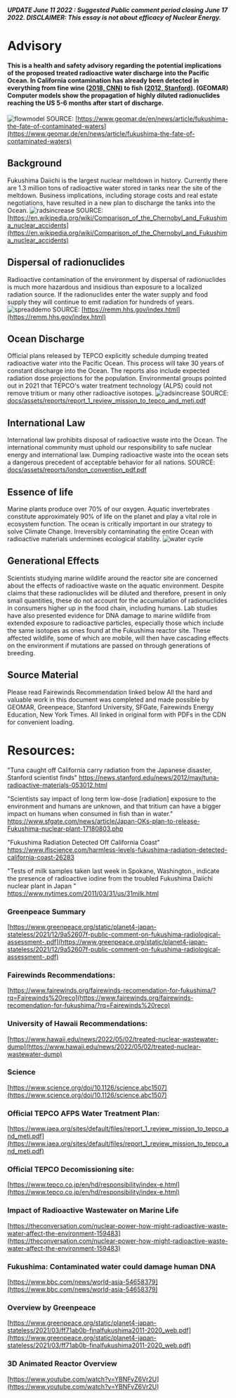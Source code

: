 
##### UPDATE June 11 2022 : Suggested Public comment period closing June 17 2022.  DISCLAIMER: This essay is not about efficacy of Nuclear Energy. 


# Advisory
#### This is a health and safety advisory regarding the potential implications of the proposed treated radioactive water discharge into the Pacific Ocean. In California contamination has already been detected in everything from fine wine ([2018, CNN](https://edition.cnn.com/2018/07/23/health/california-wine-radioactive-fukushima-trnd/index.html)) to fish ([2012, Stanford](https://news.stanford.edu/news/2012/may/tuna-radioactive-materials-053012.html)). (GEOMAR) Computer models show the propagation of highly diluted radionuclides reaching the US 5-6 months after start of discharge. 

![flowmodel](docs/assets/img/compmodel.png)
SOURCE: [https://www.geomar.de/en/news/article/fukushima-the-fate-of-contaminated-waters](https://www.geomar.de/en/news/article/fukushima-the-fate-of-contaminated-waters)


## Background 
Fukushima Daiichi is the largest nuclear meltdown in history. Currently there are 1.3 million tons of radioactive water stored in tanks near the site of the meltdown. Business implications, including storage costs and real estate negotiations, have resulted in a new plan to discharge the tanks into the Ocean.
![radsincrease](docs/assets/img/flowers.jpg) 
SOURCE: [https://en.wikipedia.org/wiki/Comparison_of_the_Chernobyl_and_Fukushima_nuclear_accidents](https://en.wikipedia.org/wiki/Comparison_of_the_Chernobyl_and_Fukushima_nuclear_accidents)


## Dispersal of radionuclides
Radioactive contamination of the environment by dispersal of radionuclides is much more hazardous and insidious than exposure to a localized radiation source. If the radionuclides enter the water supply and food supply they will continue to emit radiation for hundreds of years.
![spreaddemo](docs/assets/img/radsb.png) 
SOURCE: [https://remm.hhs.gov/index.html](https://remm.hhs.gov/index.html)


## Ocean Discharge
Official plans released by TEPCO explicitly schedule dumping treated radioactive water into the Pacific Ocean. This process will take 30 years of constant discharge into the Ocean. The reports also include expected radiation dose projections for the population. Environmental groups pointed out in 2021 that TEPCO's water treatment technology (ALPS) could not remove tritium or many other radioactive isotopes.
![radsincrease](docs/assets/img/alps2x.png) 
SOURCE: [docs/assets/reports/report_1_review_mission_to_tepco_and_meti.pdf](docs/assets/reports/report_1_review_mission_to_tepco_and_meti.pdf)



## International Law
International law prohibits disposal of radioactive waste into the Ocean. The international community must uphold our responsibility to safe nuclear energy and international law. Dumping radioactive waste into the ocean sets a dangerous precedent of acceptable behavior for all nations. 
SOURCE: [docs/assets/reports/london_convention_pdf.pdf](docs/assets/reports/london_convention_pdf.pdf)


## Essence of life
Marine plants produce over 70% of our oxygen. Aquatic invertebrates constitute approximately 90% of life on the planet and play a vital role in ecosystem function. The ocean is critically important in our strategy to solve Climate Change. Irreversibly contaminating the entire Ocean with radioactive materials undermines ecological stability.
![water cycle](docs/assets/img/water_cycle_natural.jpg) 

 
## Generational Effects
Scientists studying marine wildlife around the reactor site are concerned about the effects of radioactive waste on the aquatic environment. Despite claims that these radionuclides will be diluted and therefore, present in only small quantities, these do not account for the accumulation of radionuclides in consumers higher up in the food chain, including humans. Lab studies have also presented evidence for DNA damage to marine wildlife from extended exposure to radioactive particles, especially those which include the same isotopes as ones found at the Fukushima reactor site. These affected wildlife, some of which are mobile, will then have cascading effects on the environment if mutations are passed on through generations of breeding.

## Source Material
Please read Fairewinds Recommendation linked below
All the hard and valuable work in this document was completed and made possible by GEOMAR, Greenpeace, Stanford University, SFGate, Fairewinds Energy Education, New York Times. All linked in original form with PDFs in the CDN for convenient loading.


# Resources: 
"Tuna caught off California carry radiation from the Japanese disaster, Stanford scientist finds" 
https://news.stanford.edu/news/2012/may/tuna-radioactive-materials-053012.html

"Scientists say impact of long term low-dose [radiation] exposure to the environment and humans are unknown, and that tritium can have a bigger impact on humans when consumed in fish than in water."
https://www.sfgate.com/news/article/Japan-OKs-plan-to-release-Fukushima-nuclear-plant-17180803.php

"Fukushima Radiation Detected Off California Coast"
https://www.iflscience.com/harmless-levels-fukushima-radiation-detected-california-coast-26283

"Tests of milk samples taken last week in Spokane, Washington., indicate the presence of radioactive iodine from the troubled Fukushima Daiichi nuclear plant in Japan " 
https://www.nytimes.com/2011/03/31/us/31milk.html

### Greenpeace Summary
[https://www.greenpeace.org/static/planet4-japan-stateless/2021/12/9a52607f-public-comment-on-fukushima-radiological-assessment-.pdf](https://www.greenpeace.org/static/planet4-japan-stateless/2021/12/9a52607f-public-comment-on-fukushima-radiological-assessment-.pdf)

### Fairewinds Recommendations:
[https://www.fairewinds.org/fairewinds-recomendation-for-fukushima/?rq=Fairewinds%20reco](https://www.fairewinds.org/fairewinds-recomendation-for-fukushima/?rq=Fairewinds%20reco)

### University of Hawaii Recommendations:
[https://www.hawaii.edu/news/2022/05/02/treated-nuclear-wastewater-dump](https://www.hawaii.edu/news/2022/05/02/treated-nuclear-wastewater-dump)

### Science 
[https://www.science.org/doi/10.1126/science.abc1507](https://www.science.org/doi/10.1126/science.abc1507)

### Official TEPCO AFPS Water Treatment Plan:
[https://www.iaea.org/sites/default/files/report_1_review_mission_to_tepco_and_meti.pdf](https://www.iaea.org/sites/default/files/report_1_review_mission_to_tepco_and_meti.pdf)

### Official TEPCO Decomissioning site:
[https://www.tepco.co.jp/en/hd/responsibility/index-e.html](https://www.tepco.co.jp/en/hd/responsibility/index-e.html)

### Impact of Radioactive Wastewater on Marine Life
[https://theconversation.com/nuclear-power-how-might-radioactive-waste-water-affect-the-environment-159483](https://theconversation.com/nuclear-power-how-might-radioactive-waste-water-affect-the-environment-159483)

### Fukushima: Contaminated water could damage human DNA
[https://www.bbc.com/news/world-asia-54658379](https://www.bbc.com/news/world-asia-54658379)

### Overview by Greenpeace 
[https://www.greenpeace.org/static/planet4-japan-stateless/2021/03/ff71ab0b-finalfukushima2011-2020_web.pdf](https://www.greenpeace.org/static/planet4-japan-stateless/2021/03/ff71ab0b-finalfukushima2011-2020_web.pdf)

### 3D Animated Reactor Overview
[https://www.youtube.com/watch?v=YBNFvZ6Vr2U](https://www.youtube.com/watch?v=YBNFvZ6Vr2U)


